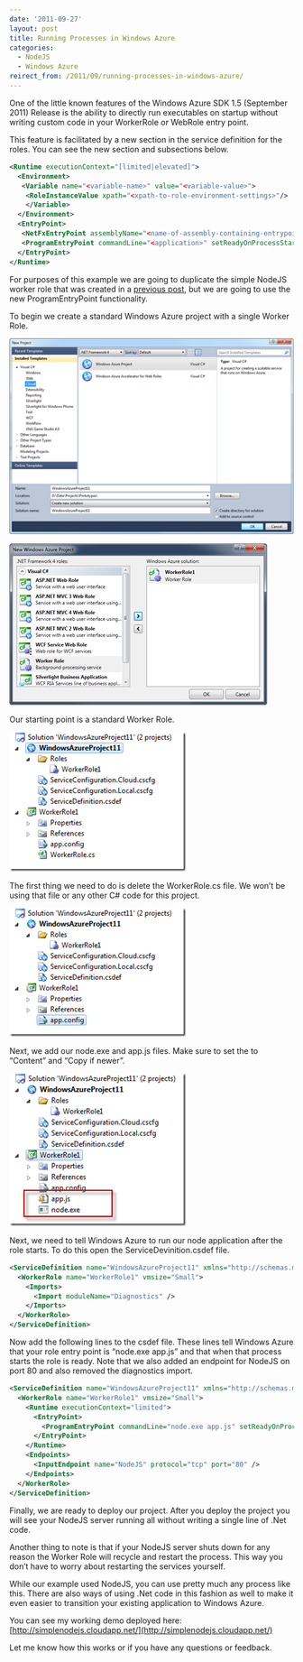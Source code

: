 ```yaml
---
date: '2011-09-27'
layout: post
title: Running Processes in Windows Azure
categories:
  - NodeJS
  - Windows Azure
reirect_from: /2011/09/running-processes-in-windows-azure/
---
```


One of the little known features of the Windows Azure SDK 1.5 (September 2011) Release is the ability to directly run executables on startup without writing custom code in your WorkerRole or WebRole entry point.

This feature is facilitated by a new section in the service definition for the roles. You can see the new section and subsections below.

```xml
<Runtime executionContext="[limited|elevated]">
  <Environment>
   <Variable name="<variable-name>" value="<variable-value>">
    <RoleInstanceValue xpath="<xpath-to-role-environment-settings>"/>
    </Variable>
  </Environment>
  <EntryPoint>
   <NetFxEntryPoint assemblyName="<name-of-assembly-containing-entrypoint>" targetFrameworkVersion="<.net-framework-version>"/>
   <ProgramEntryPoint commandLine="<application>" setReadyOnProcessStart="[true|false]" "/>
  </EntryPoint>
</Runtime>
```

For purposes of this example we are going to duplicate the simple NodeJS worker role that was created in a [previous post](http://ntotten.com/2011/08/nodejs-on-windows-azure/), but we are going to use the new ProgramEntryPoint functionality.

To begin we create a standard Windows Azure project with a single Worker Role.

[![SNAGHTML1c4d83](/images/2011/09/snaghtml1c4d83_thumb1.png)](/images/2011/09/snaghtml1c4d831.png)

[![SNAGHTML1d1c08](/images/2011/09/snaghtml1d1c08_thumb1.png)](/images/2011/09/snaghtml1d1c081.png)

Our starting point is a standard Worker Role.

[![image](/images/2011/09/image_thumb.png)](/images/2011/09/image.png)

The first thing we need to do is delete the WorkerRole.cs file. We won’t be using that file or any other C# code for this project.

[![image](/images/2011/09/image_thumb1.png)](/images/2011/09/image1.png)

Next, we add our node.exe and app.js files. Make sure to set the to “Content” and “Copy if newer”.

[![image](/images/2011/09/image_thumb2.png)](/images/2011/09/image2.png)

Next, we need to tell Windows Azure to run our node application after the role starts. To do this open the ServiceDevinition.csdef file.

```xml
<ServiceDefinition name="WindowsAzureProject11" xmlns="http://schemas.microsoft.com/ServiceHosting/2008/10/ServiceDefinition">
  <WorkerRole name="WorkerRole1" vmsize="Small">
    <Imports>
      <Import moduleName="Diagnostics" />
    </Imports>
  </WorkerRole>
</ServiceDefinition>
```

Now add the following lines to the csdef file. These lines tell Windows Azure that your role entry point is “node.exe app.js” and that when that process starts the role is ready. Note that we also added an endpoint for NodeJS on port 80 and also removed the diagnostics import.

```xml
<ServiceDefinition name="WindowsAzureProject11" xmlns="http://schemas.microsoft.com/ServiceHosting/2008/10/ServiceDefinition">
  <WorkerRole name="WorkerRole1" vmsize="Small">
    <Runtime executionContext="limited">
      <EntryPoint>
        <ProgramEntryPoint commandLine="node.exe app.js" setReadyOnProcessStart="true" />
      </EntryPoint>
    </Runtime>
    <Endpoints>
      <InputEndpoint name="NodeJS" protocol="tcp" port="80" />
    </Endpoints>
  </WorkerRole>
</ServiceDefinition>
```

Finally, we are ready to deploy our project. After you deploy the project you will see your NodeJS server running all without writing a single line of .Net code.

Another thing to note is that if your NodeJS server shuts down for any reason the Worker Role will recycle and restart the process. This way you don’t have to worry about restarting the services yourself.

While our example used NodeJS, you can use pretty much any process like this. There are also ways of using .Net code in this fashion as well to make it even easier to transition your existing application to Windows Azure.

You can see my working demo deployed here: [http://simplenodejs.cloudapp.net/](http://simplenodejs.cloudapp.net/)

Let me know how this works or if you have any questions or feedback.

